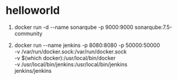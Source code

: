# helloworld



1) docker run -d --name sonarqube -p 9000:9000 sonarqube:7.5-community

2) docker run --name jenkins -p 8080:8080 -p 50000:50000 \
-v /var/run/docker.sock:/var/run/docker.sock \
-v $(which docker):/usr/local/bin/docker \
-v /usr/local/bin/jenkins:/usr/local/bin/jenkins \
jenkins/jenkins
